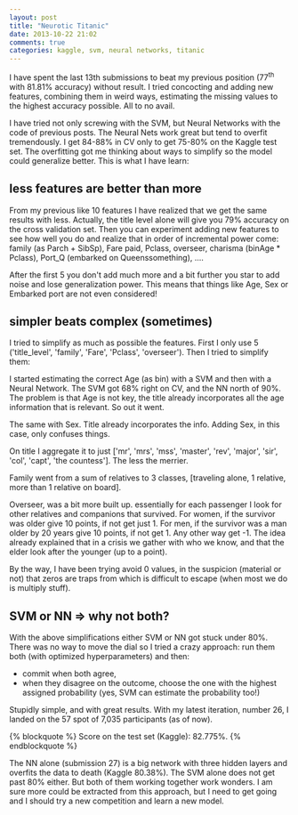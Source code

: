 ```yaml
---
layout: post
title: "Neurotic Titanic"
date: 2013-10-22 21:02
comments: true
categories: kaggle, svm, neural networks, titanic
---
```


I have spent the last 13th submissions to beat my previous position (77<sup>th</sup> with 81.81% accuracy) without result. I tried concocting and adding new features, combining them in weird ways, estimating the missing values to the highest accuracy possible. All to no avail.

I have tried not only screwing with the SVM, but Neural Networks with the code of previous posts. The Neural Nets work great but tend to overfit tremendously. I get 84-88% in CV only to get 75-80% on the Kaggle test set. The overfitting got me thinking about ways to simplify so the model could generalize better. This is what I have learn:


## less features are better than more

From my previous like 10 features I have realized that we get the same results with less. Actually, the title level alone will give you 79% accuracy on the cross validation set. Then you can experiment adding new features to see how well you do and realize that in order of incremental power come: family (as Parch + SibSp), Fare paid, Pclass, overseer, charisma (binAge * Pclass), Port_Q (embarked on Queenssomething), ....

After the first 5 you don't add much more and a bit further you star to add noise and lose generalization power. This means that things like Age, Sex or Embarked port are not even considered!


## simpler beats complex (sometimes)

I tried to simplify as much as possible the features. First I only use 5 ('title_level', 'family', 'Fare', 'Pclass', 'overseer'). Then I tried to simplify them:

I started estimating the correct Age (as bin) with a SVM and then with a Neural Network. The SVM got 68% right on CV, and the NN north of 90%. The problem is that Age is not key, the title already incorporates all the age information that is relevant. So out it went.

The same with Sex. Title already incorporates the info. Adding Sex, in this case, only confuses things.

On title I aggregate it to just ['mr', 'mrs', 'mss', 'master', 'rev', 'major', 'sir', 'col', 'capt', 'the countess']. The less the merrier.

Family went from a sum of relatives to 3 classes, [traveling alone, 1 relative, more than 1 relative on board].

Overseer, was a bit more built up. essentially for each passenger I look for other relatives and companions that survived. For women, if the survivor was older give 10 points, if not get just 1. For men, if the survivor was a man older by 20 years give 10 points, if not get 1. Any other way get -1. The idea already explained that in a crisis we gather with who we know, and that the elder look after the younger (up to a point).

By the way, I have been trying avoid 0 values, in the suspicion (material or not) that zeros are traps from which is difficult to escape (when most we do is multiply stuff).

## SVM or NN => why not both?

With the above simplifications either SVM or NN got stuck under 80%. There was no way to move the dial so I tried a crazy approach: run them both (with optimized hyperparameters) and then:

- commit when both agree,
- when they disagree on the outcome, choose the one with the highest assigned probability (yes, SVM can estimate the probability too!)

Stupidly simple, and with great results. With my latest iteration, number 26, I landed on the 57 spot of 7,035 participants (as of now).

{% blockquote %}
Score on the test set (Kaggle): 82.775%. 
{% endblockquote %}

The NN alone (submission 27) is a big network with three hidden layers and overfits the data to death (Kaggle 80.38%). The SVM alone does not get past 80% either. But both of them working together work wonders. I am sure more could be extracted from this approach, but I need to get going and I should try a new competition and learn a new model.
